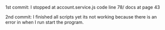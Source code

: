 1st commit:
I stopped at account.service.js code line 78/ docs at page 43

2nd commit: 
I finished all scripts yet its not working because there is an error in when I run start the program.
